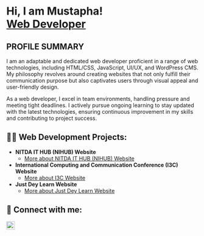 <h1>Hi, I am Mustapha! <br/><a href="">Web Developer</a></h1>

<h2>PROFILE SUMMARY</h2>
<p >I am an adaptable and dedicated web developer proficient in a range of web technologies, including HTML/CSS, JavaScript, UI/UX, and WordPress CMS. My philosophy revolves around creating websites that not only fulfill their communication purpose but also captivates users through visual appeal and user-friendly design.

As a web developer, I excel in team environments, handling pressure and meeting tight deadlines. I actively pursue ongoing learning to stay updated with the latest technologies, ensuring continuous improvement in my skills and contributing to project success.
</p>
<h2>👨‍💻 Web Development Projects:</h2>

- <b>NITDA IT HUB (NIHUB)  Website</b>
  - [More about NITDA IT HUB (NIHUB)  Website](https://github.com/MaivaSoftwares/NIHUB/blob/main/README.md)
- <b>International Computing and Communication Conference (I3C) Website</b>
  - [More about I3C Website](https://github.com/MaivaSoftwares/IC3/blob/main/README.md) 
- <b>Just Dey Learn Website</b>
  - [More about Just Dey Learn Website](https://github.com/MaivaSoftwares/JUSTDEYLEARN/blob/main/README.md)

<h2> 🤳 Connect with me:</h2>


[<img align="left" alt="JoshMadakor | LinkedIn" width="22px" src="https://cdn.jsdelivr.net/npm/simple-icons@v3/icons/linkedin.svg" />][linkedin]


[linkedin]: https://www.linkedin.com/in/mustapha-dauda-05370822a/

<!--

Here are some ideas to get you started:

- 🔭 I’m currently working on ...
- 🌱 I’m currently learning ...
- 👯 I’m looking to collaborate on ...
- 🤔 I’m looking for help with ...
- 💬 Ask me about ...
- 📫 How to reach me: ...
- 😄 Pronouns: ...
- ⚡ Fun fact: ...
-->
